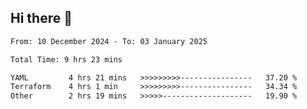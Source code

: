 ## Hi there 👋

<!-- TECHNOLOGIES:START -->
<!-- TECHNOLOGIES:END -->

<!--START_SECTION:waka-->

```txt
From: 10 December 2024 - To: 03 January 2025

Total Time: 9 hrs 23 mins

YAML         4 hrs 21 mins   >>>>>>>>>----------------   37.20 %
Terraform    4 hrs 1 min     >>>>>>>>>----------------   34.34 %
Other        2 hrs 19 mins   >>>>>--------------------   19.90 %
```

<!--END_SECTION:waka-->

